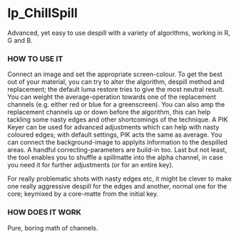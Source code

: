 # lp_ChillSpill

Advanced, yet easy to use despill with a variety of algorithms, working in R, G and B.

### HOW TO USE IT
Connect an image and set the appropriate screen-colour. To get the best out of your material, you can try to alter the algorithm, despill method and replacement; the default luma restore tries to give the most neutral result. You can weight the average-operation towards one of the replacement channels (e.g. either red or blue for a greenscreen). You can also amp the replacement channels up or down before the algorithm, this can help tackling some nasty edges and other shortcomings of the technique. A PIK Keyer can be used for advanced adjustments which can help with nasty coloured edges; with default settings, PIK acts the same as average.
You can connect the background-image to applyits information to the despilled areas. A handful correcting-parameters are build-in too.
Last but not least, the tool enables you to shuffle a spillmatte into the alpha channel, in case you need it for further adjustments (or for an entire key).

For really problematic shots with nasty edges etc, it might be clever to make one really aggressive despill for the edges and another, normal one for the core; keymixed by a core-matte from the initial key.

### HOW DOES IT WORK
Pure, boring math of channels.
